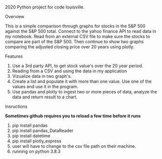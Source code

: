
2020 Python project for code louisville. 

Overview

This is a simple comparison through graphs for stocks in the S&P 500 against the S&P 500 total.
Connect to the yahoo finance API to read data in my notebook. Read from an external CSV file to make sure the stocks to compare are part
of the S&P 500. Then continue to show two graphs comparing the adjusted closing price over 20 years using plotly. 

Features 

1. Use a 3rd party API, to get stock value's over the 20 year period. 
2. Reading from a CSV and using the data in my application
3. Vizualize data in two graph's. 
4. Create a list and populate it with more than one value. Use one of the values and use it in the program. 
5. Use pandas and plotly to ingest two or more pieces of data, analyze the data and return result to a chart. 

Insructions

**Sometimes github requires you to reload a few time before it runs**
1. pip install pandas
2. pip install pandas_DataReader
3. pip install datetime
4. pip install plotly_express
5. user will have to change to the csv file path on their machine.
6. running on python 3.8.3 

